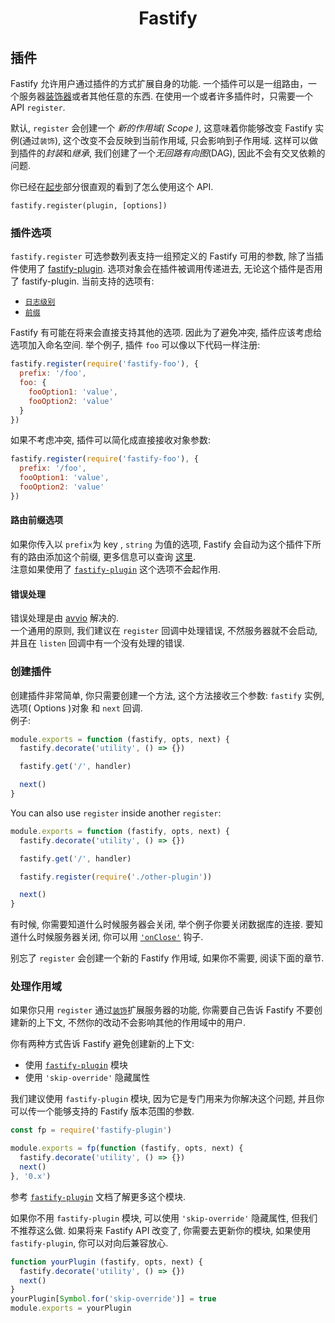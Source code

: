 <h1 align="center">Fastify</h1>

## 插件
Fastify 允许用户通过插件的方式扩展自身的功能.
一个插件可以是一组路由，一个服务器[装饰器](https://github.com/fastify/docs-chinese/blob/master/docs/Decorators.md)或者其他任意的东西. 在使用一个或者许多插件时，只需要一个 API `register`.<br>

默认, `register` 会创建一个 *新的作用域( Scope )*, 这意味着你能够改变 Fastify 实例(通过`装饰`), 这个改变不会反映到当前作用域, 只会影响到子作用域. 这样可以做到插件的*封装*和*继承*, 我们创建了一个*无回路有向图*(DAG), 因此不会有交叉依赖的问题.

你已经在[起步](https://github.com/fastify/docs-chinese/blob/master/docs/Getting-Started.md#register)部分很直观的看到了怎么使用这个 API.
```
fastify.register(plugin, [options])
```

<a name="plugin-options"></a>
### 插件选项
`fastify.register` 可选参数列表支持一组预定义的 Fastify 可用的参数, 除了当插件使用了 [fastify-plugin](https://github.com/fastify/fastify-plugin). 选项对象会在插件被调用传递进去, 无论这个插件是否用了 fastify-plugin. 当前支持的选项有:

+ [`日志级别`](https://github.com/fastify/docs-chinese/blob/master/docs/Routes.md#custom-log-level)
+ [`前缀`](https://github.com/fastify/docs-chinese/blob/master/docs/Plugins.md#route-prefixing-options)

Fastify 有可能在将来会直接支持其他的选项. 因此为了避免冲突, 插件应该考虑给选项加入命名空间. 举个例子, 插件 `foo` 可以像以下代码一样注册:

```js
fastify.register(require('fastify-foo'), {
  prefix: '/foo',
  foo: {
    fooOption1: 'value',
    fooOption2: 'value'
  }
})
```

如果不考虑冲突, 插件可以简化成直接接收对象参数:

```js
fastify.register(require('fastify-foo'), {
  prefix: '/foo',
  fooOption1: 'value',
  fooOption2: 'value'
})
```

<a name="route-prefixing-option"></a>
#### 路由前缀选项
如果你传入以 `prefix`为 key , `string` 为值的选项, Fastify 会自动为这个插件下所有的路由添加这个前缀, 更多信息可以查询 [这里](https://github.com/fastify/docs-chinese/blob/master/docs/Routes.md#route-prefixing).<br>
注意如果使用了 [`fastify-plugin`](https://github.com/fastify/fastify-plugin) 这个选项不会起作用.

<a name="error-handling"></a>
#### 错误处理
错误处理是由 [avvio](https://github.com/mcollina/avvio#error-handling) 解决的.<br>
一个通用的原则, 我们建议在 `register` 回调中处理错误, 不然服务器就不会启动, 并且在 `listen` 回调中有一个没有处理的错误.

<a name="create-plugin"></a>
### 创建插件
创建插件非常简单, 你只需要创建一个方法, 这个方法接收三个参数: `fastify` 实例, 选项( Options )对象 和 `next` 回调.<br>
例子:
```js
module.exports = function (fastify, opts, next) {
  fastify.decorate('utility', () => {})

  fastify.get('/', handler)

  next()
}
```
You can also use `register` inside another `register`:
```js
module.exports = function (fastify, opts, next) {
  fastify.decorate('utility', () => {})

  fastify.get('/', handler)

  fastify.register(require('./other-plugin'))

  next()
}
```
有时候, 你需要知道什么时候服务器会关闭, 举个例子你要关闭数据库的连接. 要知道什么时候服务器关闭, 你可以用 [`'onClose'`](https://github.com/fastify/docs-chinese/blob/master/docs/Hooks.md#on-close) 钩子.

别忘了 `register` 会创建一个新的 Fastify 作用域, 如果你不需要, 阅读下面的章节.

<a name="handle-scope"></a>
### 处理作用域
如果你只用 `register` 通过[`装饰`](https://github.com/fastify/docs-chinese/blob/master/docs/Decorators.md)扩展服务器的功能, 你需要自己告诉 Fastify 不要创建新的上下文, 不然你的改动不会影响其他的作用域中的用户.

你有两种方式告诉 Fastify 避免创建新的上下文:
- 使用 [`fastify-plugin`](https://github.com/fastify/fastify-plugin) 模块 
- 使用 `'skip-override'` 隐藏属性

我们建议使用 `fastify-plugin` 模块, 因为它是专门用来为你解决这个问题, 并且你可以传一个能够支持的 Fastify 版本范围的参数.
```js
const fp = require('fastify-plugin')

module.exports = fp(function (fastify, opts, next) {
  fastify.decorate('utility', () => {})
  next()
}, '0.x')
```
参考 [`fastify-plugin`](https://github.com/fastify/fastify-plugin) 文档了解更多这个模块.

如果你不用 `fastify-plugin` 模块, 可以使用 `'skip-override'` 隐藏属性, 但我们不推荐这么做. 如果将来 Fastify API 改变了, 你需要去更新你的模块, 如果使用 `fastify-plugin`, 你可以对向后兼容放心.
```js
function yourPlugin (fastify, opts, next) {
  fastify.decorate('utility', () => {})
  next()
}
yourPlugin[Symbol.for('skip-override')] = true
module.exports = yourPlugin
```
